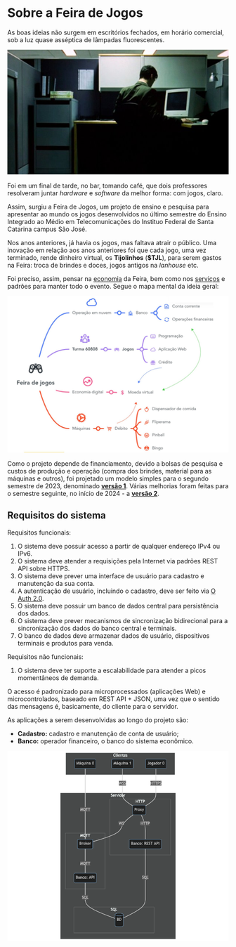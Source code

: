 # Sobre a Feira de Jogos

As boas ideias não surgem em escritórios fechados, em horário comercial, sob a luz quase asséptica de lâmpadas fluorescentes.

![Matrix](matrix.jpeg)

Foi em um final de tarde, no bar, tomando café, que dois professores resolveram juntar *hardware* e *software* da melhor forma: com jogos, claro.

Assim, surgiu a Feira de Jogos, um projeto de ensino e pesquisa para apresentar ao mundo os jogos desenvolvidos no último semestre do Ensino Integrado ao Médio em Telecomunicações do Instituo Federal de Santa Catarina campus São José.

Nos anos anteriores, já havia os jogos, mas faltava  atrair o público. Uma inovação em relação aos anos anteriores foi que cada jogo, uma vez terminado, rende dinheiro virtual, os **Tijolinhos** (**$TJL**), para serem gastos na Feira: troca de brindes e doces, jogos antigos na *lanhouse* etc.

Foi preciso, assim, pensar na [economia](economia.md) da Feira, bem como nos [serviços](serviços.md) e padrões para manter todo o evento. Segue o mapa mental da ideia geral:

![Diagrama do funcionamento da feira](infografico.jpg)

Como o projeto depende de financiamento, devido a bolsas de pesquisa e custos de produção e operação (compra dos brindes, material para as máquinas e outros), foi projetado um modelo simples para o segundo semestre de 2023, denominado [**versão 1**](v1.md). Várias melhorias foram feitas para o semestre seguinte, no início de 2024 - a [**versão 2**](v2.md).


## Requisitos do sistema

Requisitos funcionais:

1. O sistema deve possuir acesso a partir de qualquer endereço IPv4 ou IPv6.
1. O sistema deve atender a requisições pela Internet via padrões REST API sobre HTTPS.
1. O sistema deve prever uma interface de usuário para cadastro e manutenção da sua conta.
1. A autenticação de usuário, incluindo o cadastro, deve ser feito via [O Auth 2.0](https://oauth.net/2/).
1. O sistema deve possuir um banco de dados central para persistência dos dados.
1. O sistema deve prever mecanismos de sincronização bidirecional para a sincronização dos dados do banco central e terminais.
1. O banco de dados deve armazenar dados de usuário, dispositivos terminais e produtos para venda.

Requisitos não funcionais:

1. O sistema deve ter suporte a escalabilidade para atender a picos momentâneos de demanda.

O acesso é padronizado para microprocessados (aplicações Web) e microcontrolados, baseado em REST API + JSON, uma vez que o sentido das mensagens é, basicamente, do cliente para o servidor.

As aplicações a serem desenvolvidas ao longo do projeto são:
- **Cadastro:** cadastro e manutenção de conta de usuário;
- **Banco:** operador financeiro, o banco do sistema econômico.

![Diagrama de blocos dos serviços e seus protocolos](mermaid-diagram.png)
